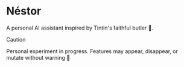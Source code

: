 # Néstor

A personal AI assistant inspired by Tintin's faithful butler 🎩.

> [!CAUTION]
> Personal experiment in progress. Features may appear, disappear, or mutate
> without warning 🧪

